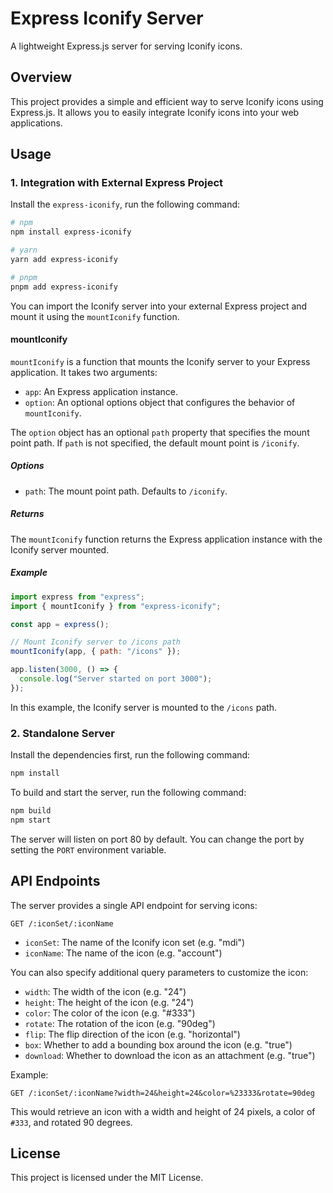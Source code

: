 # Express Iconify Server

A lightweight Express.js server for serving Iconify icons.

## Overview

This project provides a simple and efficient way to serve Iconify icons using Express.js. It allows you to easily integrate Iconify icons into your web applications.

## Usage

### 1. Integration with External Express Project

Install the `express-iconify`, run the following command:

```bash
# npm
npm install express-iconify

# yarn
yarn add express-iconify

# pnpm
pnpm add express-iconify
```

You can import the Iconify server into your external Express project and mount it using the `mountIconify` function.

#### mountIconify

`mountIconify` is a function that mounts the Iconify server to your Express application. It takes two arguments:

- `app`: An Express application instance.
- `option`: An optional options object that configures the behavior of `mountIconify`.

The `option` object has an optional `path` property that specifies the mount point path. If `path` is not specified, the default mount point is `/iconify`.

##### Options

- `path`: The mount point path. Defaults to `/iconify`.

##### Returns

The `mountIconify` function returns the Express application instance with the Iconify server mounted.

##### Example

```javascript
import express from "express";
import { mountIconify } from "express-iconify";

const app = express();

// Mount Iconify server to /icons path
mountIconify(app, { path: "/icons" });

app.listen(3000, () => {
  console.log("Server started on port 3000");
});
```

In this example, the Iconify server is mounted to the `/icons` path.

### 2. Standalone Server

Install the dependencies first, run the following command:

```bash
npm install
```

To build and start the server, run the following command:

```bash
npm build
npm start
```

The server will listen on port 80 by default. You can change the port by setting the `PORT` environment variable.

## API Endpoints

The server provides a single API endpoint for serving icons:

```http
GET /:iconSet/:iconName
```

- `iconSet`: The name of the Iconify icon set (e.g. "mdi")
- `iconName`: The name of the icon (e.g. "account")

You can also specify additional query parameters to customize the icon:

- `width`: The width of the icon (e.g. "24")
- `height`: The height of the icon (e.g. "24")
- `color`: The color of the icon (e.g. "#333")
- `rotate`: The rotation of the icon (e.g. "90deg")
- `flip`: The flip direction of the icon (e.g. "horizontal")
- `box`: Whether to add a bounding box around the icon (e.g. "true")
- `download`: Whether to download the icon as an attachment (e.g. "true")

Example:

```http
GET /:iconSet/:iconName?width=24&height=24&color=%23333&rotate=90deg
```

This would retrieve an icon with a width and height of 24 pixels, a color of `#333`, and rotated 90 degrees.

## License

This project is licensed under the MIT License.
